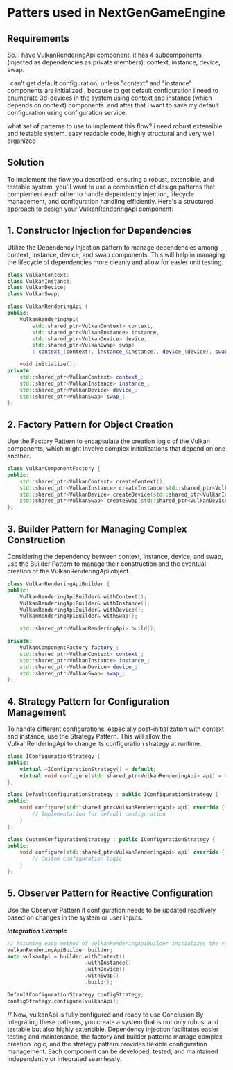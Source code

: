 # Patters used in NextGenGameEngine

## Requirements

So. i have VulkanRenderingApi component. it has 4 subcomponents (injected as dependencies as private members): context, instance, device, swap.

i can't get default configuration, unless "context" and "instance" components are initialized , because to get default configuration I need to enumerate 3d-devices in the system using context and instance (which depends on context) components. and after that I want to save my default configuration using configuration service.

what set of patterns to use to implement this flow? i need robust extensible and testable system. easy readable code, highly structural and very well organized

## Solution

To implement the flow you described, ensuring a robust, extensible, and testable system, you'll want to use a combination of design patterns that complement each other to handle dependency injection, lifecycle management, and configuration handling efficiently. Here's a structured approach to design your VulkanRenderingApi component:

## 1. Constructor Injection for Dependencies

Utilize the Dependency Injection pattern to manage dependencies among context, instance, device, and swap components. This will help in managing the lifecycle of dependencies more cleanly and allow for easier unit testing.

```cpp
class VulkanContext;
class VulkanInstance;
class VulkanDevice;
class VulkanSwap;

class VulkanRenderingApi {
public:
    VulkanRenderingApi(
        std::shared_ptr<VulkanContext> context,
        std::shared_ptr<VulkanInstance> instance,
        std::shared_ptr<VulkanDevice> device,
        std::shared_ptr<VulkanSwap> swap)
        : context_(context), instance_(instance), device_(device), swap_(swap) {}

    void initialize();
private:
    std::shared_ptr<VulkanContext> context_;
    std::shared_ptr<VulkanInstance> instance_;
    std::shared_ptr<VulkanDevice> device_;
    std::shared_ptr<VulkanSwap> swap_;
};
```

## 2. Factory Pattern for Object Creation

Use the Factory Pattern to encapsulate the creation logic of the Vulkan components, which might involve complex initializations that depend on one another.

```cpp
class VulkanComponentFactory {
public:
    std::shared_ptr<VulkanContext> createContext();
    std::shared_ptr<VulkanInstance> createInstance(std::shared_ptr<VulkanContext> context);
    std::shared_ptr<VulkanDevice> createDevice(std::shared_ptr<VulkanInstance> instance);
    std::shared_ptr<VulkanSwap> createSwap(std::shared_ptr<VulkanDevice> device);
};
```

## 3. Builder Pattern for Managing Complex Construction

Considering the dependency between context, instance, device, and swap, use the Builder Pattern to manage their construction and the eventual creation of the VulkanRenderingApi object.

```cpp
class VulkanRenderingApiBuilder {
public:
    VulkanRenderingApiBuilder& withContext();
    VulkanRenderingApiBuilder& withInstance();
    VulkanRenderingApiBuilder& withDevice();
    VulkanRenderingApiBuilder& withSwap();

    std::shared_ptr<VulkanRenderingApi> build();

private:
    VulkanComponentFactory factory_;
    std::shared_ptr<VulkanContext> context_;
    std::shared_ptr<VulkanInstance> instance_;
    std::shared_ptr<VulkanDevice> device_;
    std::shared_ptr<VulkanSwap> swap_;
};
```

## 4. Strategy Pattern for Configuration Management

To handle different configurations, especially post-initialization with context and instance, use the Strategy Pattern. This will allow the VulkanRenderingApi to change its configuration strategy at runtime.

```cpp
class IConfigurationStrategy {
public:
    virtual ~IConfigurationStrategy() = default;
    virtual void configure(std::shared_ptr<VulkanRenderingApi> api) = 0;
};

class DefaultConfigurationStrategy : public IConfigurationStrategy {
public:
    void configure(std::shared_ptr<VulkanRenderingApi> api) override {
        // Implementation for default configuration
    }
};

class CustomConfigurationStrategy : public IConfigurationStrategy {
public:
    void configure(std::shared_ptr<VulkanRenderingApi> api) override {
        // Custom configuration logic
    }
};
```

## 5. Observer Pattern for Reactive Configuration

Use the Observer Pattern if configuration needs to be updated reactively based on changes in the system or user inputs.

**_Integration Example_**

```cpp
// Assuming each method of VulkanRenderingApiBuilder initializes the respective components.
VulkanRenderingApiBuilder builder;
auto vulkanApi = builder.withContext()
                         .withInstance()
                         .withDevice()
                         .withSwap()
                         .build();

DefaultConfigurationStrategy configStrategy;
configStrategy.configure(vulkanApi);
```

// Now, vulkanApi is fully configured and ready to use
Conclusion
By integrating these patterns, you create a system that is not only robust and testable but also highly extensible. Dependency injection facilitates easier testing and maintenance, the factory and builder patterns manage complex creation logic, and the strategy pattern provides flexible configuration management. Each component can be developed, tested, and maintained independently or integrated seamlessly.
